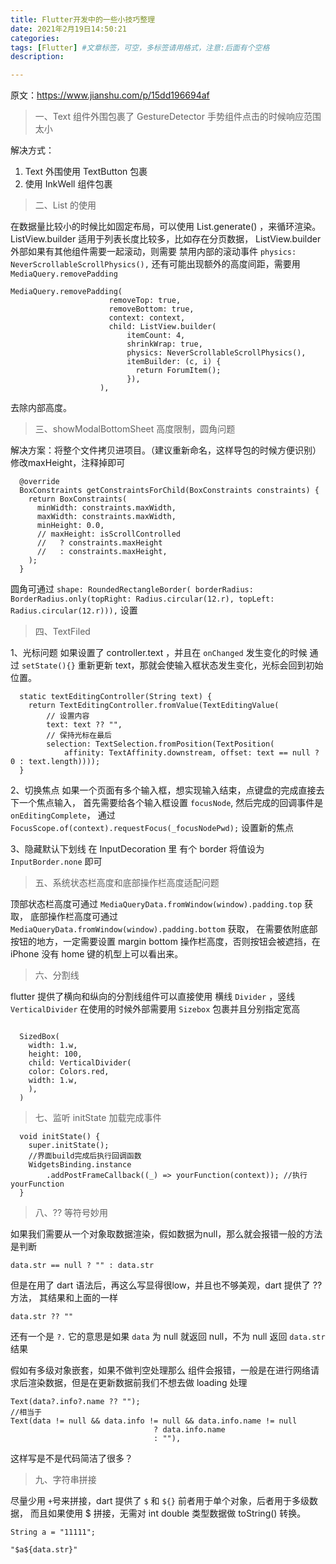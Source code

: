 ```yaml
---
title: Flutter开发中的一些小技巧整理
date: 2021年2月19日14:50:21
categories: 
tags: [Flutter] #文章标签，可空，多标签请用格式，注意:后面有个空格
description: 

---
```


原文：https://www.jianshu.com/p/15dd196694af

<!-- more -->


> 一、Text 组件外围包裹了 GestureDetector 手势组件点击的时候响应范围太小

解决方式：
1. Text 外围使用 TextButton 包裹
  2. 使用 InkWell 组件包裹

> 二、List 的使用

在数据量比较小的时候比如固定布局，可以使用 List.generate() ，来循环渲染。
ListView.builder 适用于列表长度比较多，比如存在分页数据， 
ListView.builder 外部如果有其他组件需要一起滚动，则需要 禁用内部的滚动事件 
``physics: NeverScrollableScrollPhysics(),`` 
还有可能出现额外的高度间距，需要用  ``` MediaQuery.removePadding ```
``` 去除额外的高度
MediaQuery.removePadding(
                      removeTop: true,
                      removeBottom: true,
                      context: context,
                      child: ListView.builder(
                          itemCount: 4,
                          shrinkWrap: true,
                          physics: NeverScrollableScrollPhysics(),
                          itemBuilder: (c, i) {
                            return ForumItem();
                          }),
                    ),
```
去除内部高度。

> 三、showModalBottomSheet 高度限制，圆角问题

解决方案：将整个文件拷贝进项目。（建议重新命名，这样导包的时候方便识别）
修改maxHeight，注释掉即可
```
  @override
  BoxConstraints getConstraintsForChild(BoxConstraints constraints) {
    return BoxConstraints(
      minWidth: constraints.maxWidth,
      maxWidth: constraints.maxWidth,
      minHeight: 0.0,
      // maxHeight: isScrollControlled
      //   ? constraints.maxHeight
      //   : constraints.maxHeight,
    );
  }
```
圆角可通过 ``shape: RoundedRectangleBorder(
            borderRadius:
                BorderRadius.only(topRight: Radius.circular(12.r), topLeft: Radius.circular(12.r))),`` 设置

> 四、TextFiled 

1、光标问题
如果设置了 controller.text ，并且在 ``onChanged`` 发生变化的时候 通过 ``setState(){}`` 重新更新 text，那就会使输入框状态发生变化，光标会回到初始位置。
```
  static textEditingController(String text) {
    return TextEditingController.fromValue(TextEditingValue(
        // 设置内容
        text: text ?? "",
        // 保持光标在最后
        selection: TextSelection.fromPosition(TextPosition(
            affinity: TextAffinity.downstream, offset: text == null ? 0 : text.length))));
  }
```

2、切换焦点
如果一个页面有多个输入框，想实现输入结束，点键盘的完成直接去下一个焦点输入，
首先需要给各个输入框设置 ``focusNode``,
然后完成的回调事件是 ``onEditingComplete``，
通过  ``FocusScope.of(context).requestFocus(_focusNodePwd);``  设置新的焦点

3、隐藏默认下划线
在 InputDecoration 里 有个 border 将值设为 ``InputBorder.none`` 即可
> 五、系统状态栏高度和底部操作栏高度适配问题

顶部状态栏高度可通过 ``
MediaQueryData.fromWindow(window).padding.top
`` 获取，
底部操作栏高度可通过 ``
MediaQueryData.fromWindow(window).padding.bottom
`` 获取，
在需要依附底部按钮的地方，一定需要设置 margin bottom 操作栏高度，否则按钮会被遮挡，在 iPhone 没有 home 键的机型上可以看出来。

> 六、分割线

flutter 提供了横向和纵向的分割线组件可以直接使用
横线 ``Divider``  ，竖线``VerticalDivider``
在使用的时候外部需要用 ``Sizebox`` 包裹并且分别指定宽高

```

  SizedBox(
    width: 1.w,
    height: 100,
    child: VerticalDivider(
    color: Colors.red,
    width: 1.w,
    ),
  )
```

> 七、监听 initState 加载完成事件

```
  void initState() {
    super.initState();
    //界面build完成后执行回调函数
    WidgetsBinding.instance
        .addPostFrameCallback((_) => yourFunction(context)); //执行yourFunction
  }
```
> 八、?? 等符号妙用

如果我们需要从一个对象取数据渲染，假如数据为null，那么就会报错一般的方法是判断
```
data.str == null ? "" : data.str
```
但是在用了 dart 语法后，再这么写显得很low，并且也不够美观，dart 提供了 ?? 方法，
其结果和上面的一样
```
data.str ?? ""
```
还有一个是  ``?.`` 它的意思是如果 ``data`` 为 null 就返回 null，不为 null 返回 ``data.str`` 结果

假如有多级对象嵌套，如果不做判空处理那么 组件会报错，一般是在进行网络请求后渲染数据，但是在更新数据前我们不想去做 loading 处理

```
Text(data?.info?.name ?? "");
//相当于
Text(data != null && data.info != null && data.info.name != null
                                ? data.info.name
                                : ""),
```
这样写是不是代码简洁了很多？
> 九、字符串拼接

尽量少用 ``+``号来拼接，dart 提供了  ``$`` 和 ``${}`` 前者用于单个对象，后者用于多级数据，
而且如果使用 $ 拼接，无需对 int double 类型数据做 toString() 转换。
```
String a = "11111";

"$a${data.str}"
```